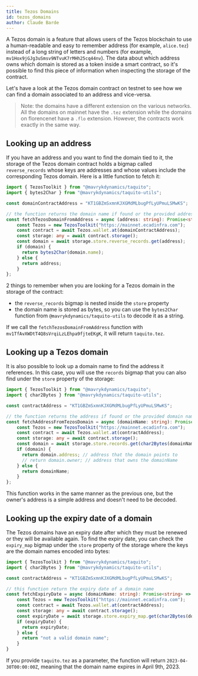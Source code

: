 ```yaml
---
title: Tezos Domains
id: tezos_domains
author: Claude Barde
---
```


A Tezos domain is a feature that allows users of the Tezos blockchain to use a human-readable and easy to remember address (for example, `alice.tez`) instead of a long string of letters and numbers (for example, `mv1Hox9jGJg3uSmsv9NTvuK7rMHh25cq44nv`). The data about which address owns which domain is stored as a token inside a smart contract, so it's possible to find this piece of information when inspecting the storage of the contract.

Let's have a look at the Tezos domain contract on testnet to see how we can find a domain associated to an address and vice-versa.

> Note: the domains have a different extension on the various networks. All the domains on mainnet have the `.tez` extension while the domains on florencenet have a `.flo` extension. However, the contracts work exactly in the same way.

## Looking up an address

If you have an address and you want to find the domain tied to it, the storage of the Tezos domain contract holds a bigmap called `reverse_records` whose keys are addresses and whose values include the corresponding Tezos domain. Here is a little function to fetch it:

```typescript
import { TezosToolkit } from "@mavrykdynamics/taquito";
import { bytes2Char } from "@mavrykdynamics/taquito-utils";

const domainContractAddress = "KT1GBZmSxmnKJXGMdMLbugPfLyUPmuLSMwKS";

// the function returns the domain name if found or the provided address
const fetchTezosDomainFromAddress = async (address: string): Promise<string> => {
    const Tezos = new TezosToolkit("https://mainnet.ecadinfra.com");
    const contract = await Tezos.wallet.at(domainContractAddress);
    const storage: any = await contract.storage();
    const domain = await storage.store.reverse_records.get(address);
    if (domain) {
      return bytes2Char(domain.name);
    } else {
      return address;
    }
};

```

2 things to remember when you are looking for a Tezos domain in the storage of the contract:
- the `reverse_records` bigmap is nested inside the `store` property
- the domain name is stored as bytes, so you can use the `bytes2Char` function from `@mavrykdynamics/taquito-utils` to decode it as a string.

If we call the `fetchTezosDomainFromAddress` function with `mv1TfAvXWDtT4Q8sVrqiLzLEhpa9fjteEKgK`, it will return `taquito.tez`.

## Looking up a Tezos domain

It is also possible to look up a domain name to find the address it references. In this case, you will use the `records` bigmap that you can also find under the `store` property of the storage:

```typescript
import { TezosToolkit } from "@mavrykdynamics/taquito";
import { char2Bytes } from "@mavrykdynamics/taquito-utils";

const contractAddress = "KT1GBZmSxmnKJXGMdMLbugPfLyUPmuLSMwKS";

// the function returns the address if found or the provided domain name
const fetchAddressFromTezosDomain = async (domainName: string): Promise<string> => {
    const Tezos = new TezosToolkit("https://mainnet.ecadinfra.com");
    const contract = await Tezos.wallet.at(contractAddress);
    const storage: any = await contract.storage();
    const domain = await storage.store.records.get(char2Bytes(domainName));
    if (domain) {
      return domain.address; // address that the domain points to 
      // return domain.owner; // address that owns the domainName
    } else {
      return domainName;
    }
};

```

This function works in the same manner as the previous one, but the owner's address is a simple address and doesn't need to be decoded.

## Looking up the expiry date of a domain

The Tezos domains have an expiry date after which they must be renewed or they will be available again.
To find the expiry date, you can check the `expiry_map` bigmap under the `store` property of the storage where the keys are the domain names encoded into bytes:

```typescript
import { TezosToolkit } from "@mavrykdynamics/taquito";
import { char2Bytes } from "@mavrykdynamics/taquito-utils";

const contractAddress = "KT1GBZmSxmnKJXGMdMLbugPfLyUPmuLSMwKS";

// this function return the expiry date of a domain name
const fetchExpiryDate = async (domainName: string): Promise<string> => {
    const Tezos = new TezosToolkit("https://mainnet.ecadinfra.com");
    const contract = await Tezos.wallet.at(contractAddress);
    const storage: any = await contract.storage();
    const expiryDate = await storage.store.expiry_map.get(char2Bytes(domainName));
    if (expiryDate) {
      return expiryDate;
    } else {
      return "not a valid domain name";
    }
}
```

If you provide `taquito.tez` as a parameter, the function will return `2023-04-30T00:00:00Z`, meaning that the domain name expires in April 9th, 2023.

